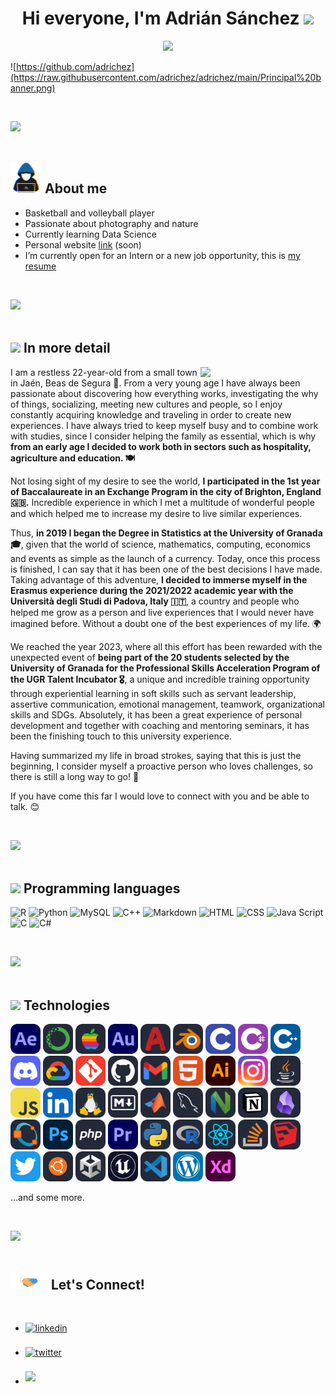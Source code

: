 <h1 align="center"><b>Hi everyone, I'm Adrián Sánchez </b><img src="https://media.giphy.com/media/hvRJCLFzcasrR4ia7z/giphy.gif" width="35"></h1>  

<!--  -->
<p align="center">
  <a href="https://github.com/DenverCoder1/readme-typing-svg"><img src="https://readme-typing-svg.herokuapp.com?font=Time+New+Roman&color=cyan&size=25&center=true&vCenter=true&width=600&height=100&lines=Graduated+in+Statistics;from+the+University+of+Granada,;Data+Science;and+Computer+Engineering+student,;active+Learner/Researcher,;love+to+learn+new+stuffs..<3"></a>
</p>

![https://github.com/adrichez](https://raw.githubusercontent.com/adrichez/adrichez/main/Principal%20banner.png)  

<br>

<img src="https://user-images.githubusercontent.com/73097560/115834477-dbab4500-a447-11eb-908a-139a6edaec5c.gif"><br><br>

## <picture><img src = "https://github.com/0xAbdulKhalid/0xAbdulKhalid/raw/main/assets/mdImages/about_me.gif" width = 50px></picture> **About me**

- Basketball and volleyball player
- Passionate about photography and nature
- Currently learning Data Science
- Personal website [link](soon) (soon)
- I’m currently open for an Intern or a new job opportunity, this is [my resume](https://www.linkedin.com/in/adrian-sanchez-carrion/overlay/1708538317448/single-media-viewer/?profileId=ACoAAD-dcxQBkp5ptdR_RY-YmWgeQndx25R3Mb0)

<br>

<img src="https://user-images.githubusercontent.com/73097560/115834477-dbab4500-a447-11eb-908a-139a6edaec5c.gif"><br><br>

## <picture><img src = "https://media.giphy.com/media/TEnXkcsHrP4YedChhA/giphy.gif" width = 50px></picture> **In more detail**

<picture> <img align="right" src="https://github.com/7oSkaaa/7oSkaaa/blob/main/Images/Right_Side.gif?raw=true" width = 200px></picture>

I am a restless 22-year-old from a small town in Jaén, Beas de Segura 🌳. From a very young age I have always been passionate about discovering how everything works, investigating the why of things, socializing, meeting new cultures and people, so I enjoy constantly acquiring knowledge and traveling in order to create new experiences. I have always tried to keep myself busy and to combine work with studies, since I consider helping the family as essential, which is why **from an early age I decided to work both in sectors such as hospitality, agriculture and education. 🍽️**

Not losing sight of my desire to see the world, **I participated in the 1st year of Baccalaureate in an Exchange Program in the city of Brighton, England 🇬🇧.** Incredible experience in which I met a multitude of wonderful people and which helped me to increase my desire to live similar experiences.

Thus, **in 2019 I began the Degree in Statistics at the University of Granada 🎓**, given that the world of science, mathematics, computing, economics and events as simple as the launch of a currency. Today, once this process is finished, I can say that it has been one of the best decisions I have made. Taking advantage of this adventure, **I decided to immerse myself in the Erasmus experience during the 2021/2022 academic year with the Università degli Studi di Padova, Italy 🇮🇹**, a country and people who helped me grow as a person and live experiences that I would never have imagined before. Without a doubt one of the best experiences of my life. 🌍

We reached the year 2023, where all this effort has been rewarded with the unexpected event of **being part of the 20 students selected by the University of Granada for the Professional Skills Acceleration Program of the UGR Talent Incubator 🎖️**, a unique and incredible training opportunity through experiential learning in soft skills such as servant leadership, assertive communication, emotional management, teamwork, organizational skills and SDGs. Absolutely, it has been a great experience of personal development and together with coaching and mentoring seminars, it has been the finishing touch to this university experience.

Having summarized my life in broad strokes, saying that this is just the beginning, I consider myself a proactive person who loves challenges, so there is still a long way to go! 💪

If you have come this far I would love to connect with you and be able to talk. 😊

<br>

<img src="https://user-images.githubusercontent.com/73097560/115834477-dbab4500-a447-11eb-908a-139a6edaec5c.gif"><br><br>

## <img src = "https://media2.giphy.com/media/QssGEmpkyEOhBCb7e1/giphy.gif?cid=ecf05e47a0n3gi1bfqntqmob8g9aid1oyj2wr3ds3mg700bl&rid=giphy.gif" width = 40px></picture> **Programming languages**

![R](https://img.shields.io/badge/R-276DC3?style=for-the-badge&logo=r&logoColor=white)
![Python](https://img.shields.io/badge/Python-3776AB?style=for-the-badge&logo=python&logoColor=white)
![MySQL](https://img.shields.io/badge/MySQL-00000F?style=for-the-badge&logo=mysql&logoColor=white)
![C++](https://img.shields.io/badge/C%2B%2B-00599C?style=for-the-badge&logo=c%2B%2B&logoColor=white)
![Markdown](https://img.shields.io/badge/Markdown-000000?style=for-the-badge&logo=markdown&logoColor=white)
![HTML](https://img.shields.io/badge/HTML5-E34F26?style=for-the-badge&logo=html5&logoColor=white)
![CSS](https://img.shields.io/badge/CSS-239120?&style=for-the-badge&logo=css3&logoColor=white)
![Java Script](https://img.shields.io/badge/JavaScript-323330?style=for-the-badge&logo=javascript&logoColor=F7DF1E)
![C](https://img.shields.io/badge/C-00599C?style=for-the-badge&logo=c&logoColor=white)
![C#](https://img.shields.io/badge/C%23-239120?style=for-the-badge&logo=c-sharp&logoColor=white)

<br>

<img src="https://user-images.githubusercontent.com/73097560/115834477-dbab4500-a447-11eb-908a-139a6edaec5c.gif"><br><br>

## <img src = "https://media2.giphy.com/media/QssGEmpkyEOhBCb7e1/giphy.gif?cid=ecf05e47a0n3gi1bfqntqmob8g9aid1oyj2wr3ds3mg700bl&rid=giphy.gif" width = 40px></picture> **Technologies**

<img src="./icons/AfterEffects.svg" width="48"> <img src="./icons/Anaconda-Dark.svg" width="48"> <img src="./icons/Apple-Dark.svg" width="48"> <img src="./icons/Audition.svg" width="48"> <img src="./icons/AutoCAD-Dark.svg" width="48"> <img src="./icons/Blender-Dark.svg" width="48"> <img src="./icons/C.svg" width="48"> <img src="./icons/CS.svg" width="48"> <img src="./icons/CPP.svg" width="48"> <img src="./icons/Discord.svg" width="48">  <img src="./icons/GCP-Dark.svg" width="48"> <img src="./icons/Git.svg" width="48"> <img src="./icons/Github-Dark.svg" width="48"> <img src="./icons/Gmail-Dark.svg" width="48"> <img src="./icons/HTML.svg" width="48"> <img src="./icons/Illustrator.svg" width="48">  <img src="./icons/Instagram.svg" width="48"> <img src="./icons/Java-Dark.svg" width="48"> <img src="./icons/JavaScript.svg" width="48"> <img src="./icons/LinkedIn.svg" width="48"> <img src="./icons/Linux-Dark.svg" width="48"> <img src="./icons/Markdown-Dark.svg" width="48"> <img src="./icons/Matlab-Dark.svg" width="48"> <img src="./icons/MySQL-Dark.svg" width="48"> <img src="./icons/NeoVim-Dark.svg" width="48"> <img src="./icons/Notion-Dark.svg" width="48"> <img src="./icons/Obsidian-Dark.svg" width="48"> <img src="./icons/Octave-Dark.svg" width="48"> <img src="./icons/Photoshop.svg" width="48"> <img src="./icons/PHP-Dark.svg" width="48"> <img src="./icons/Premiere.svg" width="48"> <img src="./icons/Python-Dark.svg" width="48"> <img src="./icons/R-Dark.svg" width="48"> <img src="./icons/React-Dark.svg" width="48"> <img src="./icons/StackOverflow-Dark.svg" width="48"> <img src="./icons/Sketchup-Dark.svg" width="48"> <img src="./icons/Twitter.svg" width="48"> <img src="./icons/Ubuntu-Dark.svg" width="48"> <img src="./icons/Unity-Dark.svg" width="48"> <img src="./icons/UnrealEngine.svg" width="48"> <img src="./icons/VSCode-Dark.svg" width="48"> <img src="./icons/Wordpress.svg" width="48"> <img src="./icons/XD.svg" width="48">  

...and some more.  

<br>

<img src="https://user-images.githubusercontent.com/73097560/115834477-dbab4500-a447-11eb-908a-139a6edaec5c.gif"><br><br>

## <picture> <img src = "https://github.com/0xAbdulKhalid/0xAbdulKhalid/raw/main/assets/mdImages/handshake.gif?raw=true" width = 60px>  </picture> **Let's Connect!**
<br>
<div align='left'>

<ul>

<li>
<a href="https://www.linkedin.com/in/adrian-sanchez-carrion" target="_blank">
<img src="https://img.shields.io/badge/linkedin:  Adrián Sánchez Carrión-%2300acee.svg?color=405DE6&style=for-the-badge&logo=linkedin&logoColor=white" alt=linkedin style="margin-bottom: 5px;"/>
</a>
</li>

<br>

<li>
<a href="https://twitter.com/adriichez" target="_blank">
<img src="https://img.shields.io/badge/twitter:  adriichez-%2300acee.svg?color=1DA1F2&style=for-the-badge&logo=twitter&logoColor=white" alt=twitter style="margin-bottom: 5px;"/>
</a>
</li>

<br>

<li>
<a href="asanca33@gmail.com" target="_blank">
<img src="https://img.shields.io/badge/gmail:  asanca33@gmail.com-%23EA4335.svg?style=for-the-badge&logo=gmail&logoColor=white" t=mail style="margin-bottom: 5px;" />
</a>
</li>

</ul>
